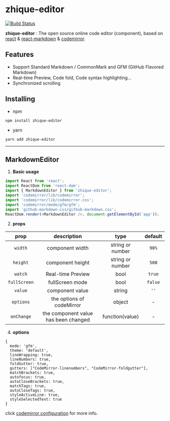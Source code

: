 zhique-editor
======================
[![Build Status](https://app.travis-ci.com/zhique-design/zhique-editor.svg?branch=master)](https://app.travis-ci.com/zhique-design/zhique-editor)

**zhique-editor** : The open source online code editor (component), based on [react](https://reactjs.org/ "react") & [react-markdown](http://rexxars.github.io/react-markdown/ "react-markdown") & [codemirror](https://codemirror.net/ "codemirror").

## Features

- Support Standard Markdown / CommonMark and GFM (GitHub Flavored Markdown)
- Real-time Preview, Code fold, Code syntax highlighting...
- Synchronized scrolling

## Installing

- npm

```
npm install zhique-editor
```

- yarn

```
yarn add zhique-editor
```

------------

MarkdownEditor
--------------
1. **Basic usage**

  ```typescript jsx
  import React from 'react';
  import ReactDom from 'react-dom';
  import { MarkdownEditor } from 'zhique-editor';
  import 'codemirror/lib/codemirror';
  import 'codemirror/lib/codemirror.css';
  import 'codemirror/mode/gfm/gfm';
  import 'github-markdown-css/github-markdown.css';
  ReactDom.render(<MarkdownEditor />, document.getElementById('app'));
  ```
2. **props**

  |  prop	 | description | type  | default  |
  | :------------: | :------------: | :------------: | :------------: |
  |  `width` |  component width |  string or number |  `90%` |
  |  `height` |  component height |  string or number | `500`  |
  |  `watch` |  Real-time Preview |  bool | `true`  |
  |  `fullScreen` |  fullScreen mode |  bool |  `false` |
  |  `value` | component value  |  string | `''`  |
  | `options` | the options of codeMirror | object | - |
  |  `onChange` |  the component value has been changed |  function(value) |  - |

4. **options**

  ```clike
  {
    mode: 'gfm',
    theme: 'default',
    lineWrapping: true,
    lineNumbers: true,
    foldGutter: true,
    gutters: ["CodeMirror-linenumbers", "CodeMirror-foldgutter"],
    matchBrackets: true,
    autofocus: true,
    autoCloseBrackets: true,
    matchTags: true,
    autoCloseTags: true,
    styleActiveLine: true,
    styleSelectedText: true
  }
  ```
  click [codemirror configuration](https://codemirror.net/doc/manual.html#config "codemirror configuration") for more info.
